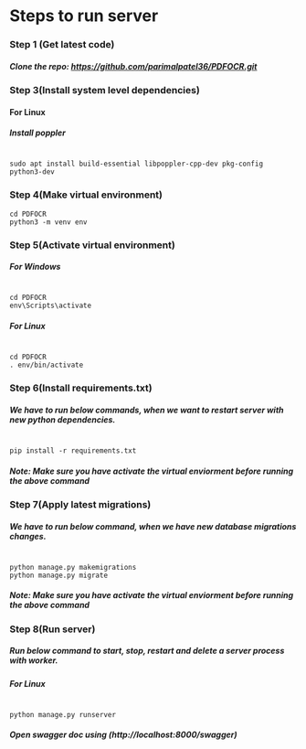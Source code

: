 # Steps to run server
### Step 1 (Get latest code)
##### Clone the repo: https://github.com/parimalpatel36/PDFOCR.git
### Step 3(Install system level dependencies)
#### For Linux
##### Install poppler
#
```
sudo apt install build-essential libpoppler-cpp-dev pkg-config python3-dev
```
### Step 4(Make virtual environment)
```
cd PDFOCR
python3 -m venv env
```
### Step 5(Activate virtual environment)
##### For Windows
#
```
cd PDFOCR
env\Scripts\activate
```
##### For Linux
#
```
cd PDFOCR
. env/bin/activate
```
### Step 6(Install requirements.txt)
##### We have to run below commands, when we want to restart server with new python dependencies.
#
```
pip install -r requirements.txt
```
##### Note: Make sure you have activate the virtual enviorment before running the above command
### Step 7(Apply latest migrations)
##### We have to run below command, when we have new database migrations changes.
#
```
python manage.py makemigrations
python manage.py migrate
```
##### Note: Make sure you have activate the virtual enviorment before running the above command
### Step 8(Run server)
##### Run below command to start, stop, restart and delete a server process with worker.
##### For Linux
#
```
python manage.py runserver
```

##### Open swagger doc using (http://localhost:8000/swagger)